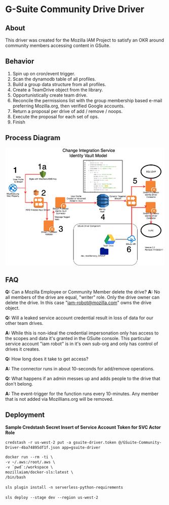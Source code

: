 # G-Suite Community Drive Driver

## About
This driver was created for the Mozilla IAM Project to satisfy an OKR around community members accessing content
in GSuite.  

## Behavior

1. Spin up on cron/event trigger.
2. Scan the dynamodb table of all profiles.
3. Build a group data structure from all profiles.
4. Create a TeamDrive object from the library.
5. Opportunistically create team drive.
6. Reconcile the permissions list with the group membership based e-mail preferring Mozilla.org, then verified Google accounts.
7. Return a proposal per drive of add / remove / noops.
8. Execute the proposal for each set of ops.
9. Finish

## Process Diagram
!['docs/img/GSuite-Integration.png'](docs/img/GSuite-Integration.png)

## FAQ

__Q:__ Can a Mozilla Employee or Community Member delete the drive?
__A:__ No all members of the drive are equal, "writer" role. Only the drive owner can delete the drive.  In this case "iam-robot@mozilla.com" owns the drive object.

__Q:__ Will a leaked service account credential result in loss of data for our other team drives.

__A:__ While this is non-ideal the credential impersonation only has access to the scopes and data it's granted in the GSuite console.  This particular service account "iam robot" is in it's own sub-org and only has control of drives it creates.

__Q:__ How long does it take to get access?

__A:__ The connector runs in about 10-seconds for add/remove operations.

__Q:__ What happens if an admin messes up and adds people to the drive that don't belong.

__A:__ The event-trigger for the function runs every 10-minutes.  Any member that is not added via Mozillians.org will be removed.

## Deployment

__Sample Credstash Secret Insert of Service Account Token for SVC Actor Role__

```
credstash -r us-west-2 put -a gsuite-driver.token @/GSuite-Community-Driver-4ba74895df1f.json app=gsuite-driver
```

```
docker run --rm -ti \
-v ~/.aws:/root/.aws \
-v `pwd`:/workspace \
mozillaiam/docker-sls:latest \
/bin/bash

sls plugin install -n serverless-python-requirements

sls deploy --stage dev --region us-west-2
```

